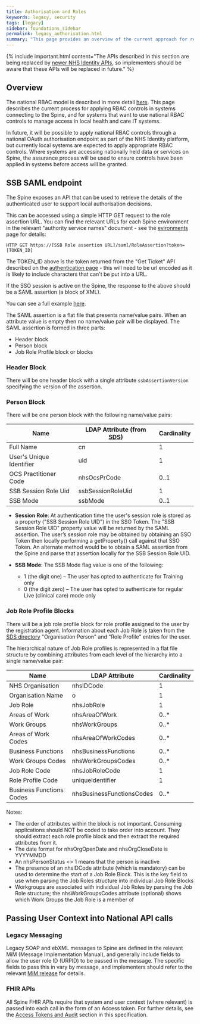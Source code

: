 ```yaml
---
title: Authorisation and Roles
keywords: legacy, security
tags: [legacy]
sidebar: foundations_sidebar
permalink: legacy_authorisation.html
summary: "This page provides an overview of the current approach for retrieving roles for applying RBAC controls"
---
```


{% include important.html content="The APIs described in this section are being replaced by [newer NHS Identity APIs](https://developer.nhs.uk/apis/national-authentication/), so implementers should be aware that these APIs will be replaced in future." %}

## Overview ##

The national RBAC model is described in more detail [here](security_rbac.html). This page describes the current process for applying RBAC controls in systems connecting to the Spine, and for systems that want to use national RBAC controls to manage access in local health and care IT systems.

In future, it will be possible to apply national RBAC controls through a national OAuth authorisation endpoint as part of the NHS Identity platform, but currently local systems are expected to apply appropriate RBAC controls. Where systems are accessing nationally held data or services on Spine, the assurance process will be used to ensure controls have been applied in systems before access will be granted.

## SSB SAML endpoint ##

The Spine exposes an API that can be used to retrieve the details of the authenticated user to support local authorisation decisions.

This can be accessed using a simple HTTP GET request to the role assertion URL. You can find the relevant URLs for each Spine environment in the relevant "authority service names" document - see the [evironments](test_environments.html) page for details:

```
HTTP GET https://[SSB Role assertion URL]/saml/RoleAssertion?token=[TOKEN_ID]
```

The TOKEN_ID above is the token returned from the "Get Ticket" API described on the [authentication page](smartcards.html) - this will need to be url encoded as it is likely to include characters that can't be put into a URL.

If the SSO session is active on the Spine, the response to the above should be a SAML assertion (a block of XML).

You can see a full example [here](saml_example.html).

The SAML assertion is a flat file that presents name/value pairs. When an attribute value is empty then no name/value pair will be displayed. The SAML assertion is formed in three parts:

 - Header block
 - Person block
 - Job Role Profile block or blocks

### Header Block ###

There will be one header block with a single attribute `ssbAssertionVersion` specifying the version of the assertion.

### Person Block ###

There will be one person block with the following name/value pairs:

| Name | LDAP Attribute (from [SDS](build_directory.html)) | Cardinality |
| ------------------------ | ----------------- | ---- |
| Full Name                | cn                | 1    |
| User's Unique Identifier | uid               | 1    |
| OCS Practitioner Code    | nhsOcsPrCode      | 0..1 |
| SSB Session Role Uid     | ssbSessionRoleUid | 1    |
| SSB Mode                 | ssbMode           | 0..1 |

- **Session Role**: At authentication time the user's session role is stored as a property ("SSB Session Role UID") in the SSO Token.  The "SSB Session Role UID" property value will be returned by the SAML assertion. The user’s session role may be obtained by obtaining an SSO Token then locally performing a getProperty() call against that SSO Token.  An alternate method would be to obtain a SAML assertion from the Spine and parse that assertion locally for the SSB Session Role UID.

- **SSB Mode**: The SSB Mode flag value is one of the following:
  - 1 (the digit one) – The user has opted to authenticate for Training only
  - 0 (the digit zero) – The user has opted to authenticate for regular Live (clinical care) mode only

### Job Role Profile Blocks ###

There will be a job role profile block for role profile assigned to the user by the registration agent. Information about each Job Role is taken from the [SDS directory](build_directory.html) "Organisation Person" and "Role Profile" entries for the user.

The hierarchical nature of Job Role profiles is represented in a flat file structure by combining attributes from each level of the hierarchy into a single name/value pair:

| Name                     | LDAP Attribute            | Cardinality |
| ------------------------ | ------------------------- | ----------- |
| NHS Organisation         | nhsIDCode                 | 1           |
| Organisation Name        | o                         | 1           |
| Job Role                 | nhsJobRole                | 1           |
| Areas of Work            | nhsAreaOfWork             | 0..*        |
| Work Groups              | nhsWorkGroups             | 0..*        |
| Areas of Work Codes      | nhsAreaOfWorkCodes        | 0..*        |
| Business Functions       | nhsBusinessFunctions      | 0..*        |
| Work Groups Codes        | nhsWorkGroupsCodes        | 0..*        |
| Job Role Code            | nhsJobRoleCode            | 1           |
| Role Profile Code        | uniqueIdentifier          | 1           |
| Business Functions Codes | nhsBusinessFunctionsCodes | 0..*        |

Notes:
- The order of attributes within the block is not important. Consuming applications should NOT be coded to take order into account. They should extract each role profile block and then extract the required attributes from it.
- The date format for nhsOrgOpenDate and nhsOrgCloseDate is YYYYMMDD
- An nhsPersonStatus <> 1 means that the person is inactive
- The presence of an nhsIDCode attribute (which is mandatory) can be used to determine the start of a Job Role Block. This is the key field to use when parsing the Job Roles structure into individual Job Role Blocks
- Workgroups are associated with individual Job Roles by parsing the Job Role structure; the nhsWorkGroupsCodes attribute (optional) shows which Work Groups the Job Role is a member of

## Passing User Context into National API calls ##

### Legacy Messaging ###

Legacy SOAP and ebXML messages to Spine are defined in the relevant MiM (Message Implementation Manual), and generally include fields to allow the user role ID (URPID) to be passed in the message. The specific fields to pass this in vary by message, and implementers should refer to the relevant [MiM release](https://developer.nhs.uk/library/interoperability/message-implementation-manuals-mims/) for details.

### FHIR APIs ###

All Spine FHIR APIs require that system and user context (where relevant) is passed into each call in the form of an Access token. For further details, see the [Access Tokens and Audit](security_jwt.html) section in this specification.

